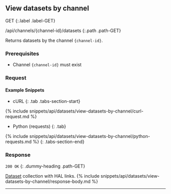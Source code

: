## View datasets by channel

GET
{:.label .label-GET}

/api/channels/{channel-id}/datasets
{:.path .path-GET}

Returns datasets by the channel `{channel-id}`.

### Prerequisites

- Channel `{channel-id}` must exist

### Request
#### Example Snippets
- cURL
{: .tab .tabs-section-start}

{% include snippets/api/datasets/view-datasets-by-channel/curl-request.md %}

- Python (requests)
{: .tab}

{% include snippets/api/datasets/view-datasets-by-channel/python-requests.md %}
{: .tabs-section-end}

### Response
`200 OK`
{: .dummy-heading .path-GET}

[Dataset](#dataset) collection with HAL links.
{% include snippets/api/datasets/view-datasets-by-channel/response-body.md %}

---
